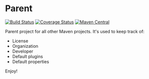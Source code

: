 Parent
======

[![Build Status](https://travis-ci.org/tmoreira2020/parent.svg?branch=master)](https://travis-ci.org/tmoreira2020/parent)
[![Coverage Status](https://coveralls.io/repos/tmoreira2020/parent/badge.png)](https://coveralls.io/r/tmoreira2020/parent)
[![Maven Central](https://maven-badges.herokuapp.com/maven-central/br.com.thiagomoreira/parent/badge.svg)](https://maven-badges.herokuapp.com/maven-central/br.com.thiagomoreira/parent)

Parent project for all other Maven projects. It's used to keep track of:

* License
* Organization
* Developer
* Default plugins
* Default properties

Enjoy!